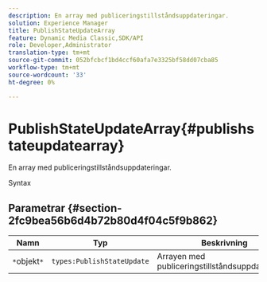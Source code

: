 ```yaml
---
description: En array med publiceringstillståndsuppdateringar.
solution: Experience Manager
title: PublishStateUpdateArray
feature: Dynamic Media Classic,SDK/API
role: Developer,Administrator
translation-type: tm+mt
source-git-commit: 052bfcbcf1bd4ccf60afa7e3325bf58dd07cba85
workflow-type: tm+mt
source-wordcount: '33'
ht-degree: 0%

---
```



# PublishStateUpdateArray{#publishstateupdatearray}

En array med publiceringstillståndsuppdateringar.

Syntax

## Parametrar {#section-2fc9bea56b6d4b72b80d4f04c5f9b862}

| Namn | Typ | Beskrivning |
|---|---|---|
| `*`objekt`*` | `types:PublishStateUpdate` | Arrayen med publiceringstillståndsuppdateringar. |


